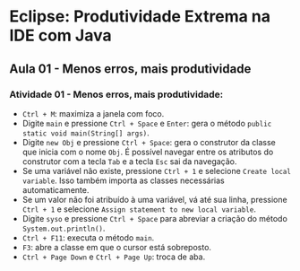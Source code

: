 # Eclipse: Produtividade Extrema na IDE com Java

## Aula 01 - Menos erros, mais produtividade

### Atividade 01 - Menos erros, mais produtividade:

- `Ctrl + M`: maximiza a janela com foco.
- Digite `main` e pressione `Ctrl + Space` e `Enter`: gera o método `public static void main(String[] args)`.
- Digite `new Obj` e pressione `Ctrl + Space`: gera o construtor da classe que inicia com o nome `Obj`. É possível navegar entre os atributos do construtor com a tecla `Tab` e a tecla `Esc` sai da navegação.
- Se uma variável não existe, pressione `Ctrl + 1` e selecione `Create local variable`. Isso também importa as classes necessárias automaticamente.
- Se um valor não foi atribuído à uma variável, vá até sua linha, pressione `Ctrl + 1` e selecione `Assign statement to new local variable`.
- Digite `syso` e pressione `Ctrl + Space` para abreviar a criação do método `System.out.println()`.
- `Ctrl + F11`: executa o método `main`.
- `F3`: abre a classe em que o cursor está sobreposto.
- `Ctrl + Page Down` e `Ctrl + Page Up`: troca de aba.
